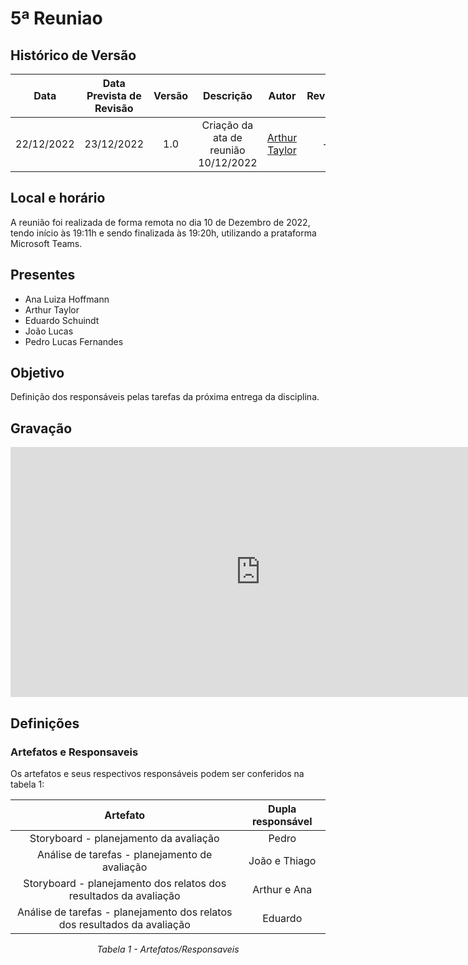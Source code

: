 # 5ª Reuniao

## Histórico de Versão
|Data|Data Prevista de Revisão|Versão|Descrição|Autor|Revisor|
| :----------: |:-----------:| :------: | :-----------: | :---------: |:---------: |
|22/12/2022|23/12/2022|1.0|Criação da ata de reunião 10/12/2022|[Arthur Taylor](https://github.com/Eruel6)| - |


## Local e horário

A reunião foi realizada de forma remota no dia 10 de Dezembro de 2022, tendo início às 19:11h e sendo finalizada às 19:20h, utilizando a prataforma Microsoft Teams.

## Presentes

- Ana Luiza Hoffmann
- Arthur Taylor
- Eduardo Schuindt
- João Lucas
- Pedro Lucas Fernandes

## Objetivo
Definição dos responsáveis pelas tarefas da próxima entrega da disciplina.

## Gravação

<center>
<iframe width="800" height="400" src="https://www.youtube.com/watch?v=Q6v778ikpow&list=PLz1vcLMmwmQIvYR2CUA_lY7vRQM65MwIu&index=5" frameborder="0" allow="accelerometer; autoplay; clipboard-write; encrypted-media; gyroscope; picture-in-picture" allowfullscreen></iframe>
</center>

## Definições

### Artefatos e Responsaveis
Os artefatos e seus respectivos responsáveis podem ser conferidos na tabela 1:

<center>

| Artefato | Dupla responsável |
| :-: | :-: |
| Storyboard - planejamento da avaliação | Pedro | Ana
| Análise de tarefas - planejamento de avaliação  | João e Thiago |  Pedro
| Storyboard - planejamento dos relatos dos resultados da avaliação | Arthur e Ana |  João
| Análise de tarefas - planejamento dos relatos dos resultados da avaliação | Eduardo |  Arthur

*Tabela 1 - Artefatos/Responsaveis*

</center>
